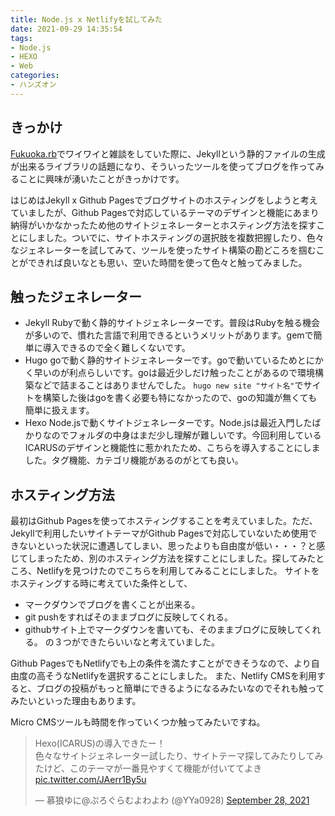 ```yaml
---
title: Node.js x Netlifyを試してみた
date: 2021-09-29 14:35:54
tags: 
- Node.js
- HEXO
- Web
categories:
- ハンズオン
---
```


## きっかけ
 [Fukuoka.rb](https://fukuokarb.connpass.com/)でワイワイと雑談をしていた際に、Jekyllという静的ファイルの生成が出来るライブラリの話題になり、そういったツールを使ってブログを作ってみることに興味が湧いたことがきっかけです。

 はじめはJekyll x Github Pagesでブログサイトのホスティングをしようと考えていましたが、Github Pagesで対応しているテーマのデザインと機能にあまり納得がいかなかったため他のサイトジェネレーターとホスティング方法を探すことにしました。ついでに、サイトホスティングの選択肢を複数把握したり、色々なジェネレーターを試してみて、ツールを使ったサイト構築の勘どころを掴むことができれば良いなとも思い、空いた時間を使って色々と触ってみました。

## 触ったジェネレーター
- Jekyll
 Rubyで動く静的サイトジェネレーターです。普段はRubyを触る機会が多いので、慣れた言語で利用できるというメリットがあります。gemで簡単に導入できるので全く難しくないです。
- Hugo
 goで動く静的サイトジェネレーターです。goで動いているためとにかく早いのが利点らしいです。goは最近少しだけ触ったことがあるので環境構築などで詰まることはありませんでした。
 `hugo new site "サイト名"`でサイトを構築した後はgoを書く必要も特になかったので、goの知識が無くても簡単に扱えます。
- Hexo
 Node.jsで動くサイトジェネレーターです。Node.jsは最近入門したばかりなのでフォルダの中身はまだ少し理解が難しいです。今回利用しているICARUSのデザインと機能性に惹かれたため、こちらを導入することにしました。タグ機能、カテゴリ機能があるのがとても良い。

 ## ホスティング方法
  最初はGithub Pagesを使ってホスティングすることを考えていました。ただ、Jekyllで利用したいサイトテーマがGithub Pagesで対応していないため使用できないといった状況に遭遇してしまい、思ったよりも自由度が低い・・・？と感じてしまったため、別のホスティング方法を探すことにしました。探してみたところ、Netlifyを見つけたのでこちらを利用してみることにしました。
  サイトをホスティングする時に考えていた条件として、
  - マークダウンでブログを書くことが出来る。
  - git pushをすればそのままブログに反映してくれる。
  - githubサイト上でマークダウンを書いても、そのままブログに反映してくれる。
の３つができたらいいなと考えていました。

Github PagesでもNetlifyでも上の条件を満たすことができそうなので、より自由度の高そうなNetlifyを選択することにしました。
また、Netlify CMSを利用すると、ブログの投稿がもっと簡単にできるようになるみたいなのでそれも触ってみたいといった理由もあります。

Micro CMSツールも時間を作っていくつか触ってみたいですね。

<blockquote class="twitter-tweet"><p lang="ja" dir="ltr">Hexo(ICARUS)の導入できたー！<br>色々なサイトジェネレーター試したり、サイトテーマ探してみたりしてみたけど、このテーマが一番見やすくて機能が付いててよき <a href="https://t.co/JAerr1By5u">pic.twitter.com/JAerr1By5u</a></p>&mdash; 慕狼ゆに@ぷろぐらむよわよわ (@YYa0928) <a href="https://twitter.com/YYa0928/status/1442866844679823361?ref_src=twsrc%5Etfw">September 28, 2021</a></blockquote> <script async src="https://platform.twitter.com/widgets.js" charset="utf-8"></script>